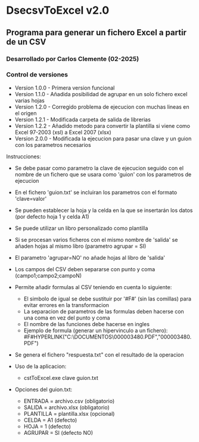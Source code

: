 # DsecsvToExcel v2.0
## Programa para generar un fichero Excel a partir de un CSV

### Desarrollado por Carlos Clemente (02-2025)

### Control de versiones
- Version 1.0.0 - Primera version funcional
- Version 1.1.0 - Añadida posibilidad de agrupar en un solo fichero excel varias hojas
- Version 1.2.0 - Corregido problema de ejecucion con muchas lineas en el origen
- Version 1.2.1 - Modificada carpeta de salida de librerias
- Version 1.2.2 - Añadido metodo para convertir la plantilla si viene como Excel 97-2003 (xsl) a Excel 2007 (xlsx)
- Version 2.0.0 - Modificada la ejecucion para pasar una clave y un guion con los parametros necesarios

Instrucciones:
- Se debe pasar como parametro la clave de ejecucion seguido con el nombre de un fichero que se usara como 'guion' con los parametros de ejecucion
- En el fichero 'guion.txt' se incluiran los parametros con el formato 'clave=valor'
- Se pueden establecer la hoja y la celda en la que se insertarán los datos (por defecto hoja 1 y celda A1)
- Se puede utilizar un libro personalizado como plantilla
- Si se procesan varios ficheros con el mismo nombre de 'salida' se añaden hojas al mismo libro (parametro agrupar = SI)
- El parametro 'agrupar=NO' no añade hojas al libro de 'salida'
- Los campos del CSV deben separarse con punto y coma (campo1;campo2;campoN)
- Permite añadir formulas al CSV teniendo en cuenta lo siguiente:
	* El simbolo de igual se debe sustituir por '#F#' (sin las comillas) para evitar errores en la transformacion
	* La separacion de parametros de las formulas deben hacerse con una coma en vez del punto y coma
	* El nombre de las funciones debe hacerse en ingles
	* Ejemplo de formula (generar un hipervinculo a un fichero): 
		#F#HYPERLINK("C:\DOCUMENTOS\000003480.PDF","000003480.PDF")
- Se genera el fichero "respuesta.txt" con el resultado de la operacion
	
- Uso de la aplicacion:
	* cstToExcel.exe clave guion.txt
- Opciones del guion.txt:
	* ENTRADA = archivo.csv (obligatorio)
	* SALIDA = archivo.xlsx (obligatorio)
	* PLANTILLA = plantilla.xlsx (opcional)
	* CELDA = A1 (defecto)
	* HOJA = 1 (defecto)
	* AGRUPAR = SI (defecto NO)
	

